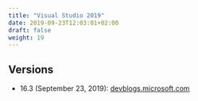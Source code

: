 ```yaml
---
title: "Visual Studio 2019"
date: 2019-09-23T12:03:01+02:00
draft: false
weight: 19
---
```


## Versions

- 16.3 (September 23, 2019): [devblogs.microsoft.com](https://devblogs.microsoft.com/visualstudio/dot-net-core-support-in-visual-studio-2019-version-16-3/)
